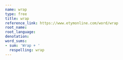 ```yaml
---
name: wrap
type: free
title: wrap
reference_link: https://www.etymonline.com/word/wrap
root_name: 
root_language: 
denotation: 
word_sums:
- sum: 'Wrap + '
  respelling: wrap
---
```

